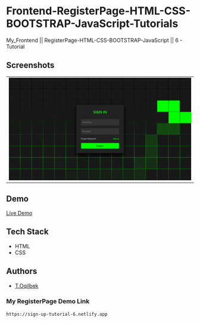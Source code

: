 # Frontend-RegisterPage-HTML-CSS-BOOTSTRAP-JavaScript-Tutorials
My_Frontend || RegisterPage-HTML-CSS-BOOTSTRAP-JavaScript || 6 - Tutorial

## Screenshots
<table>
    <tr>
        <td>
            <img src="./img/img1.jpg" alt="Frontend-RegisterPage-HTML-CSS-JavaScript-Tutorials">
        </td>
    </tr>
</table>

## Demo

[Live Demo](https://sign-up-tutorial-6.netlify.app)

## Tech Stack

- HTML
- CSS

## Authors

- [T.Oqilbek](https://www.github.com/tolqinov-o)

### My RegisterPage Demo Link

```
https://sign-up-tutorial-6.netlify.app
```
